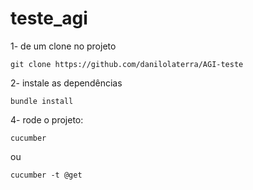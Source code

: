 # teste_agi

1- de um clone no projeto

```
git clone https://github.com/danilolaterra/AGI-teste
```

2- instale as dependências

```
bundle install
```

4- rode o projeto:

```
cucumber
```

ou 

```
cucumber -t @get
```
